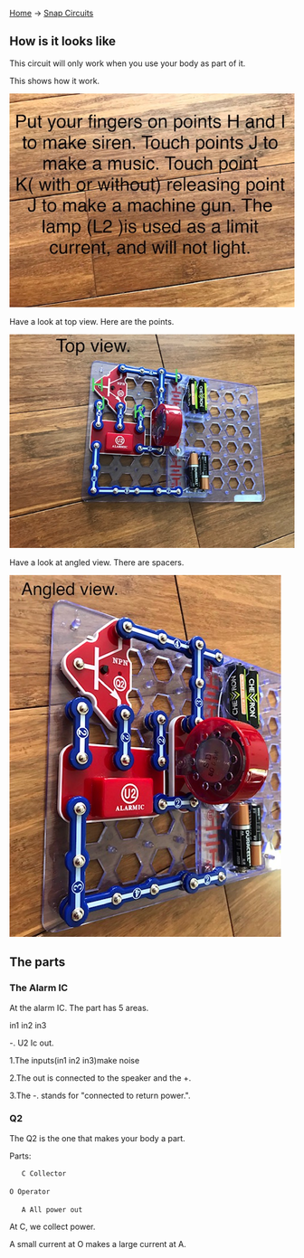 [Home](../index.md) -> [Snap Circuits](index.md)

## How is it looks like

This circuit will only work when you use your body as part of it.

This shows how it work.

![](./images/1.jpg)

Have a look at top view. Here are the points. 


![](./images/1_top_view.jpg)

Have a look at angled view. There are spacers.

![](./images/1_angled_view.jpg)


## The parts
### The Alarm IC
At the alarm IC. The part has 5 areas.

in1  in2  in3

 -.  U2 Ic  out.
 
 
 1.The inputs(in1 in2 in3)make noise
 
 2.The out is connected to the speaker and the +.
 
 3.The -. stands for "connected to return power.".
 
 ### Q2 
 
 The Q2 is the one that makes your body a part. 
 
 Parts:
 
       C Collector
    
    O Operator
 
       A All power out
    
 At C, we collect power.
 
 A small current at O makes a large current at A.
 
      